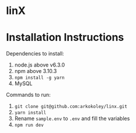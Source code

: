 linX
=====

# Installation Instructions

Dependencies to install:

1. node.js above v6.3.0  
2. npm above 3.10.3  
3. `npm install -g yarn`  
4. MySQL  


Commands to run:  

1. `git clone git@github.com:arkokoley/linx.git`  
2. `yarn install`  
3. Rename `sample.env` to `.env` and fill the variables  
4. `npm run dev`  
